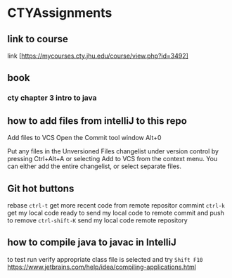 # CTYAssignments

## link to course
link [https://mycourses.cty.jhu.edu/course/view.php?id=3492]

## book

### cty chapter 3 intro to java

## how to add files from intelliJ to this repo
Add files to VCS﻿
Open the Commit tool window Alt+0

Put any files in the Unversioned Files changelist under version control by pressing Ctrl+Alt+A or selecting Add to VCS from the context menu. You can either add the entire changelist, or select separate files.

## Git hot buttons
rebase ```ctrl-t``` get more recent code from remote repositor
commint ```ctrl-k```  get my local code ready to send my local code to remote
commit and push to remove  ```ctrl-shift-K``` send my local code remote repository

## how to compile java to javac in IntelliJ

to test run verify appropriate class file is selected and try ```Shift F10```
https://www.jetbrains.com/help/idea/compiling-applications.html
